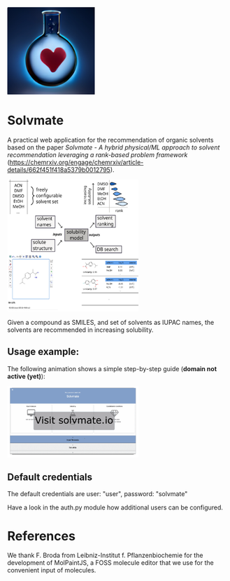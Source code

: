 <img src="/logo.png" width="200">

# Solvmate 

A practical web application for the recommendation of organic solvents
based on the paper
*Solvmate - A hybrid physical/ML approach to solvent recommendation leveraging a rank-based problem framework* (https://chemrxiv.org/engage/chemrxiv/article-details/662f451f418a5379b0012795).

<img src="/figures/figure_webapp_2.svg" width="300" height="300">

Given a compound as SMILES, and set of solvents as IUPAC names,
the solvents are recommended in increasing solubility.



## Usage example:
The following animation shows a simple step-by-step guide (**domain not active (yet)**):

<img src="/figures/usage_animation.gif" width="300">

## Default credentials
The default credentials are user: "user", password: "solvmate"

Have a look in the auth.py module how additional users can be configured.


# References
We thank F. Broda from Leibniz-Institut f. Pflanzenbiochemie for the
development of MolPaintJS, a FOSS molecule editor that we use
for the convenient input of molecules.

